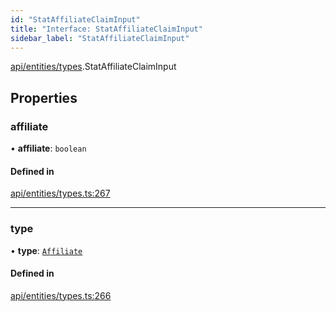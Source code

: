 ```yaml
---
id: "StatAffiliateClaimInput"
title: "Interface: StatAffiliateClaimInput"
sidebar_label: "StatAffiliateClaimInput"
---
```


[api/entities/types](../../../../../modules/API/Entities/Types/Types.md).StatAffiliateClaimInput

## Properties

### affiliate

• **affiliate**: `boolean`

#### Defined in

[api/entities/types.ts:267](https://github.com/PolymeshAssociation/polymesh-sdk/blob/fbf6882d0/src/api/entities/types.ts#L267)

___

### type

• **type**: [`Affiliate`](../../../../../enums/API/Entities/Types/ClaimType/ClaimType.md#affiliate)

#### Defined in

[api/entities/types.ts:266](https://github.com/PolymeshAssociation/polymesh-sdk/blob/fbf6882d0/src/api/entities/types.ts#L266)
